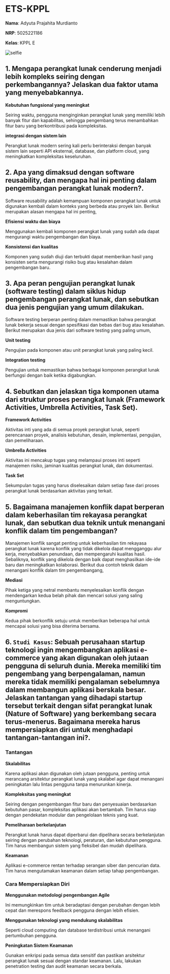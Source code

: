 # ETS-KPPL

**Nama**: Adyuta Prajahita Murdianto

**NRP**: 5025221186

**Kelas**: KPPL E

![selfie](Resources/selfie.jpg)

## **1. Mengapa perangkat lunak cenderung menjadi lebih kompleks seiring dengan perkembangannya? Jelaskan dua faktor utama yang menyebabkannya.**

**Kebutuhan fungsional yang meningkat**

Seiring waktu, pengguna menginginkan perangkat lunak yang memiliki lebih banyak fitur dan kapabilitas, sehingga pengembang terus menambahkan fitur baru yang berkontribusi pada kompleksitas.

**integrasi dengan sistem lain**

Perangkat lunak modern sering kali perlu berinteraksi dengan banyak sistem lain seperti API eksternal, database, dan platform cloud, yang meningkatkan kompleksitas keseluruhan.

## **2. Apa yang dimaksud dengan software reusability, dan mengapa hal ini penting dalam pengembangan perangkat lunak modern?.**

Software reusability adalah kemampuan komponen perangkat lunak untuk digunakan kembali dalam konteks yang berbeda atau proyek lain. Berikut merupakan alasan mengapa hal ini penting, 

**Efisiensi waktu dan biaya**

Menggunakan kembali komponen perangkat lunak yang sudah ada dapat mengurangi waktu pengembangan dan biaya.

**Konsistensi dan kualitas**

Komponen yang sudah diuji dan terbukti dapat memberikan hasil yang konsisten serta mengurangi risiko bug atau kesalahan dalam pengembangan baru.

## **3. Apa peran pengujian perangkat lunak (software testing) dalam siklus hidup pengembangan perangkat lunak, dan sebutkan dua jenis pengujian yang umum dilakukan.**

Software testing berperan penting dalam memastikan bahwa perangkat lunak bekerja sesuai dengan spesifikasi dan bebas dari bug atau kesalahan. Berikut merupakan dua jenis dari software testing yang paling umum,

**Unit testing**

Pengujian pada komponen atau unit perangkat lunak yang paling kecil.

**Integration testing**

Pengujian untuk memastikan bahwa berbagai komponen perangkat lunak berfungsi dengan baik ketika digabungkan.

## **4. Sebutkan dan jelaskan tiga komponen utama dari struktur proses perangkat lunak (Framework Activities, Umbrella Activities, Task Set).**

**Framework Activities**

Aktivitas inti yang ada di semua proyek perangkat lunak, seperti perencanaan proyek, analisis kebutuhan, desain, implementasi, pengujian, dan pemeliharaan.

**Umbrella Activities**

Aktivitas ini mencakup tugas yang melampaui proses inti seperti manajemen risiko, jaminan kualitas perangkat lunak, dan dokumentasi.

**Task Set**

Sekumpulan tugas yang harus diselesaikan dalam setiap fase dari proses perangkat lunak berdasarkan aktivitas yang terkait.

## **5. Bagaimana manajemen konflik dapat berperan dalam keberhasilan tim rekayasa perangkat lunak, dan sebutkan dua teknik untuk menangani konflik dalam tim pengembangan?**

Manajemen konflik sangat penting untuk keberhasilan tim rekayasa perangkat lunak karena konflik yang tidak dikelola dapat mengganggu alur kerja, menyebabkan penundaan, dan mempengaruhi kualitas hasil. Sebaliknya, konflik yang dikelola dengan baik dapat menghasilkan ide-ide baru dan meningkatkan kolaborasi. Berikut dua contoh teknik dalam menangani konflik dalam tim pengembangang,

**Mediasi**

Pihak ketiga yang netral membantu menyelesaikan konflik dengan mendengarkan kedua belah pihak dan mencari solusi yang saling menguntungkan.

**Kompromi**

Kedua pihak berkonflik setuju untuk memberikan beberapa hal untuk mencapai solusi yang bisa diterima bersama.

## **6. `Studi Kasus`: Sebuah perusahaan startup teknologi ingin mengembangkan aplikasi e-commerce yang akan digunakan oleh jutaan pengguna di seluruh dunia. Mereka memiliki tim pengembang yang berpengalaman, namun mereka tidak memiliki pengalaman sebelumnya dalam membangun aplikasi berskala besar. Jelaskan tantangan yang dihadapi startup tersebut terkait dengan sifat perangkat lunak (Nature of Software) yang berkembang secara terus-menerus. Bagaimana mereka harus mempersiapkan diri untuk menghadapi tantangan-tantangan ini?.**

###  **Tantangan**

**Skalabilitas**

Karena aplikasi akan digunakan oleh jutaan pengguna, penting untuk merancang arsitektur perangkat lunak yang skalabel agar dapat menangani peningkatan lalu lintas pengguna tanpa menurunkan kinerja.

**Kompleksitas yang meningkat**

Seiring dengan pengembangan fitur baru dan penyesuaian berdasarkan kebutuhan pasar, kompleksitas aplikasi akan bertambah. Tim harus siap dengan pendekatan modular dan pengelolaan teknis yang kuat.

**Pemeliharaan berkelanjutan**

Perangkat lunak harus dapat diperbarui dan dipelihara secara berkelanjutan seiring dengan perubahan teknologi, peraturan, dan kebutuhan pengguna. Tim harus membangun sistem yang fleksibel dan mudah dipelihara.

**Keamanan**

Aplikasi e-commerce rentan terhadap serangan siber dan pencurian data. Tim harus mengutamakan keamanan dalam setiap tahap pengembangan.

### **Cara Mempersiapkan Diri**

**Menggunakan metodologi pengembangan Agile**

Ini memungkinkan tim untuk beradaptasi dengan perubahan dengan lebih cepat dan merespons feedback pengguna dengan lebih efisien.

**Menggunakan teknologi yang mendukung skalabilitas**

Seperti cloud computing dan database terdistribusi untuk menangani pertumbuhan pengguna.

**Peningkatan Sistem Keamanan**

Gunakan enkripsi pada semua data sensitif dan pastikan arsitektur perangkat lunak sesuai dengan standar keamanan. Lalu, lakukan penetration testing dan audit keamanan secara berkala.